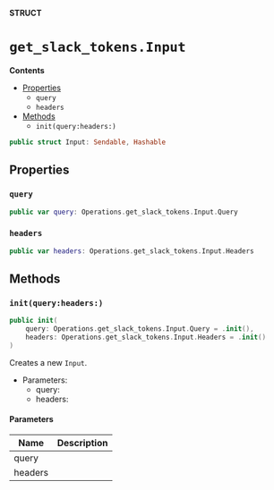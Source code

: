 **STRUCT**

# `get_slack_tokens.Input`

**Contents**

- [Properties](#properties)
  - `query`
  - `headers`
- [Methods](#methods)
  - `init(query:headers:)`

```swift
public struct Input: Sendable, Hashable
```

## Properties
### `query`

```swift
public var query: Operations.get_slack_tokens.Input.Query
```

### `headers`

```swift
public var headers: Operations.get_slack_tokens.Input.Headers
```

## Methods
### `init(query:headers:)`

```swift
public init(
    query: Operations.get_slack_tokens.Input.Query = .init(),
    headers: Operations.get_slack_tokens.Input.Headers = .init()
)
```

Creates a new `Input`.

- Parameters:
  - query:
  - headers:

#### Parameters

| Name | Description |
| ---- | ----------- |
| query |  |
| headers |  |